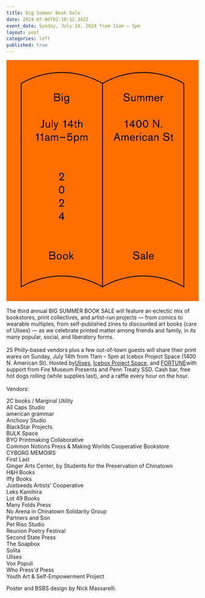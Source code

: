 ```yaml
---
title: Big Summer Book Sale
date: 2024-07-06T02:10:12.342Z
event_date: Sunday, July 14, 2024 from 11am – 5pm
layout: post
categories: left
published: true
---
```

![](/assets/img/ig-post_01.jpg)

The third annual BIG SUMMER BOOK SALE will feature an eclectic mix of bookstores, print collectives, and artist-run projects — from comics to wearable multiples, from self-published zines to discounted art books (care of Ulises) — as we celebrate printed matter among friends and family, in its many popular, social, and liberatory forms. \
\
25 Philly-based vendors plus a few out-of-town guests will share their print wares on Sunday, July 14th from 11am – 5pm at Icebox Project Space (1400 N. American St). Hosted by[Ulises](https://www.ulises.us/), [Icebox Project Space](https://www.iceboxprojectspace.com/), and [FORTUNE](https://printingfortunes.info/)with support from Fire Museum Presents and Penn Treaty SSD. Cash bar, free hot dogs rolling (while supplies last), and a raffle every hour on the hour. \
\
V﻿endors:

2C books / Marginal Utility\
All Caps Studio\
american grammar\
Anchovy Studio\
BlackStar Projects\
BULK Space\
BYO Printmaking Collaborative\
Common Notions Press & Making Worlds Cooperative Bookstore\
CYBORG MEMOIRS\
First Last\
Ginger Arts Center, by Students for the Preservation of Chinatown\
H&H Books\
Iffy Books\
Justseeds Artists’ Cooperative\
Leks Kamihira \
Lot 49 Books\
Many Folds Press\
No Arena in Chinatown Solidarity Group\
Partners and Son\
Pet Riso Studio\
Reunion Poetry Festival\
Second State Press\
The Soapbox\
Solita\
Ulises\
Vox Populi\
Who Press'd Press\
Youth Art & Self-Empowerment Project

Poster and BSBS design by Nick Massarelli.